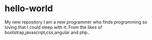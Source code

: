 # hello-world
My new repository
I am a new programmer who finds programming so loving that I could sleep with it.
From the likes of bootstrap,javascript,css,angular and php.. 
